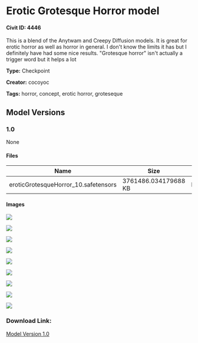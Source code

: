 # Erotic Grotesque Horror model

#### Civit ID: 4446

<p>This is a blend of the Anytwam and Creepy Diffusion models. It is great for erotic horror as well as horror in general. I don't know the limits it has but I definitely have had some nice results. "Grotesque horror" isn't actually a trigger word but it helps a lot</p>

**Type:** Checkpoint

**Creator:** cocoyoc

**Tags:** horror, concept, erotic horror, groteseque

## Model Versions

### 1.0

None

#### Files

| Name | Size | Type | Format | Download Url | AutoV1 | AutoV2 | SHA256 | CRC32 | BLAKE3 |
| --- | --- | --- | --- | --- | --- | --- | --- | --- | --- |
| eroticGrotesqueHorror_10.safetensors | 3761486.034179688 KB | Model | SafeTensor | https://civitai.com/api/download/models/5032 | 5C2B94CC | 17DD38DFED | 17DD38DFEDDE39F5DEC1142ABCA694E203FA9DBDF9E5D0700778C31D21400D6F | C4DA1899 | DBC5A328AB033A01FB537A838E0C907BB5B39E544585EA6EC455B9CDFDFE9B48 |

#### Images

<p><img src="https://image.civitai.com/xG1nkqKTMzGDvpLrqFT7WA/9b3b76b1-4aa0-4f7d-be1f-7b279f86fa00/width=450/36837.jpeg" /></p>

<p><img src="https://image.civitai.com/xG1nkqKTMzGDvpLrqFT7WA/a1fdfc92-c284-452a-dc83-eb7884fa4900/width=450/36843.jpeg" /></p>

<p><img src="https://image.civitai.com/xG1nkqKTMzGDvpLrqFT7WA/00e95874-b255-4572-4eec-b4e05b11bd00/width=450/36842.jpeg" /></p>

<p><img src="https://image.civitai.com/xG1nkqKTMzGDvpLrqFT7WA/1bfe293f-3326-4d82-c022-916d60cde400/width=450/36841.jpeg" /></p>

<p><img src="https://image.civitai.com/xG1nkqKTMzGDvpLrqFT7WA/a9bb19b7-9e79-45b4-c3ec-faf44e130b00/width=450/37745.jpeg" /></p>

<p><img src="https://image.civitai.com/xG1nkqKTMzGDvpLrqFT7WA/8917eb70-d9da-4d29-e523-dac320b32900/width=450/36840.jpeg" /></p>

<p><img src="https://image.civitai.com/xG1nkqKTMzGDvpLrqFT7WA/0589507f-93ec-4857-2e4a-abfbeb1bfa00/width=450/37744.jpeg" /></p>

<p><img src="https://image.civitai.com/xG1nkqKTMzGDvpLrqFT7WA/abc08ce5-3afd-4a6c-8f50-50345b75a500/width=450/36838.jpeg" /></p>

<p><img src="https://image.civitai.com/xG1nkqKTMzGDvpLrqFT7WA/93ce13f5-7395-4774-495b-cdabc2078700/width=450/37271.jpeg" /></p>

### Download Link:

[Model Version 1.0](https://civitai.com/api/download/models/5032)

